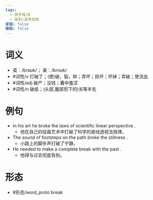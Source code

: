 ```yaml
---
tags:
  - 首字母/B
  - 级别/高考四级
掌握: false
模糊: false
---
```

# 词义
- 英：/brəʊk/； 美：/broʊk/
- #词性/v  打破了；(使)破，裂，碎；弄坏；损坏；坏掉；弄破；使流血
- #词性/adj  破产；没钱；囊中羞涩
- #词性/n  破纸；(头部,腹部剪下的)劣等羊毛
# 例句
- In his art he broke the laws of scientific linear perspective .
	- 他在自己的绘画艺术中打破了科学的直线透视法规律。
- The sound of footsteps on the path broke the stillness .
	- 小路上的脚步声打破了宁静。
- He needed to make a complete break with the past .
	- 他得与过去彻底告别。
# 形态
- #形态/word_proto break
